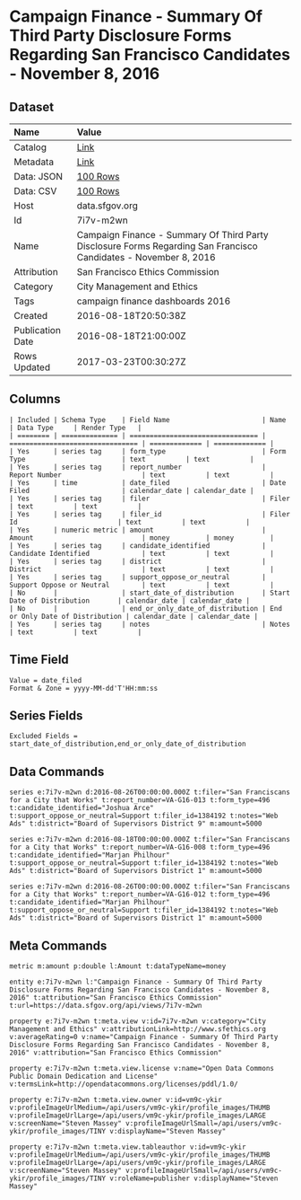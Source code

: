 # Campaign Finance - Summary Of Third Party Disclosure Forms Regarding San Francisco Candidates - November 8, 2016

## Dataset

| Name | Value |
| :--- | :---- |
| Catalog | [Link](https://catalog.data.gov/dataset/campaign-finance-summary-of-third-party-disclosure-forms-regarding-san-francisco-candidat-) |
| Metadata | [Link](https://data.sfgov.org/api/views/7i7v-m2wn) |
| Data: JSON | [100 Rows](https://data.sfgov.org/api/views/7i7v-m2wn/rows.json?max_rows=100) |
| Data: CSV | [100 Rows](https://data.sfgov.org/api/views/7i7v-m2wn/rows.csv?max_rows=100) |
| Host | data.sfgov.org |
| Id | 7i7v-m2wn |
| Name | Campaign Finance - Summary Of Third Party Disclosure Forms Regarding San Francisco Candidates - November 8, 2016 |
| Attribution | San Francisco Ethics Commission |
| Category | City Management and Ethics |
| Tags | campaign finance dashboards 2016 |
| Created | 2016-08-18T20:50:38Z |
| Publication Date | 2016-08-18T21:00:00Z |
| Rows Updated | 2017-03-23T00:30:27Z |

## Columns

```ls
| Included | Schema Type    | Field Name                       | Name                             | Data Type     | Render Type   |
| ======== | ============== | ================================ | ================================ | ============= | ============= |
| Yes      | series tag     | form_type                        | Form Type                        | text          | text          |
| Yes      | series tag     | report_number                    | Report Number                    | text          | text          |
| Yes      | time           | date_filed                       | Date Filed                       | calendar_date | calendar_date |
| Yes      | series tag     | filer                            | Filer                            | text          | text          |
| Yes      | series tag     | filer_id                         | Filer Id                         | text          | text          |
| Yes      | numeric metric | amount                           | Amount                           | money         | money         |
| Yes      | series tag     | candidate_identified             | Candidate Identified             | text          | text          |
| Yes      | series tag     | district                         | District                         | text          | text          |
| Yes      | series tag     | support_oppose_or_neutral        | Support Oppose or Neutral        | text          | text          |
| No       |                | start_date_of_distribution       | Start Date of Distribution       | calendar_date | calendar_date |
| No       |                | end_or_only_date_of_distribution | End or Only Date of Distribution | calendar_date | calendar_date |
| Yes      | series tag     | notes                            | Notes                            | text          | text          |
```

## Time Field

```ls
Value = date_filed
Format & Zone = yyyy-MM-dd'T'HH:mm:ss
```

## Series Fields

```ls
Excluded Fields = start_date_of_distribution,end_or_only_date_of_distribution
```

## Data Commands

```ls
series e:7i7v-m2wn d:2016-08-26T00:00:00.000Z t:filer="San Franciscans for a City that Works" t:report_number=VA-G16-013 t:form_type=496 t:candidate_identified="Joshua Arce" t:support_oppose_or_neutral=Support t:filer_id=1384192 t:notes="Web Ads" t:district="Board of Supervisors District 9" m:amount=5000

series e:7i7v-m2wn d:2016-08-18T00:00:00.000Z t:filer="San Franciscans for a City that Works" t:report_number=VA-G16-008 t:form_type=496 t:candidate_identified="Marjan Philhour" t:support_oppose_or_neutral=Support t:filer_id=1384192 t:notes="Web Ads" t:district="Board of Supervisors District 1" m:amount=5000

series e:7i7v-m2wn d:2016-08-26T00:00:00.000Z t:filer="San Franciscans for a City that Works" t:report_number=VA-G16-012 t:form_type=496 t:candidate_identified="Marjan Philhour" t:support_oppose_or_neutral=Support t:filer_id=1384192 t:notes="Web Ads" t:district="Board of Supervisors District 1" m:amount=5000
```

## Meta Commands

```ls
metric m:amount p:double l:Amount t:dataTypeName=money

entity e:7i7v-m2wn l:"Campaign Finance - Summary Of Third Party Disclosure Forms Regarding San Francisco Candidates - November 8, 2016" t:attribution="San Francisco Ethics Commission" t:url=https://data.sfgov.org/api/views/7i7v-m2wn

property e:7i7v-m2wn t:meta.view v:id=7i7v-m2wn v:category="City Management and Ethics" v:attributionLink=http://www.sfethics.org v:averageRating=0 v:name="Campaign Finance - Summary Of Third Party Disclosure Forms Regarding San Francisco Candidates - November 8, 2016" v:attribution="San Francisco Ethics Commission"

property e:7i7v-m2wn t:meta.view.license v:name="Open Data Commons Public Domain Dedication and License" v:termsLink=http://opendatacommons.org/licenses/pddl/1.0/

property e:7i7v-m2wn t:meta.view.owner v:id=vm9c-ykir v:profileImageUrlMedium=/api/users/vm9c-ykir/profile_images/THUMB v:profileImageUrlLarge=/api/users/vm9c-ykir/profile_images/LARGE v:screenName="Steven Massey" v:profileImageUrlSmall=/api/users/vm9c-ykir/profile_images/TINY v:displayName="Steven Massey"

property e:7i7v-m2wn t:meta.view.tableauthor v:id=vm9c-ykir v:profileImageUrlMedium=/api/users/vm9c-ykir/profile_images/THUMB v:profileImageUrlLarge=/api/users/vm9c-ykir/profile_images/LARGE v:screenName="Steven Massey" v:profileImageUrlSmall=/api/users/vm9c-ykir/profile_images/TINY v:roleName=publisher v:displayName="Steven Massey"
```